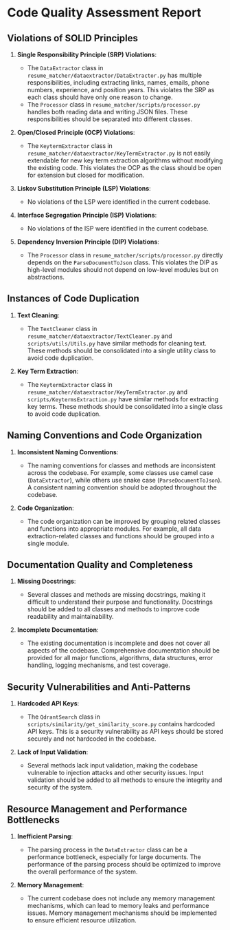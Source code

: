 # Code Quality Assessment Report

## Violations of SOLID Principles

1. **Single Responsibility Principle (SRP) Violations**:
   - The `DataExtractor` class in `resume_matcher/dataextractor/DataExtractor.py` has multiple responsibilities, including extracting links, names, emails, phone numbers, experience, and position years. This violates the SRP as each class should have only one reason to change.
   - The `Processor` class in `resume_matcher/scripts/processor.py` handles both reading data and writing JSON files. These responsibilities should be separated into different classes.

2. **Open/Closed Principle (OCP) Violations**:
   - The `KeytermExtractor` class in `resume_matcher/dataextractor/KeyTermExtractor.py` is not easily extendable for new key term extraction algorithms without modifying the existing code. This violates the OCP as the class should be open for extension but closed for modification.

3. **Liskov Substitution Principle (LSP) Violations**:
   - No violations of the LSP were identified in the current codebase.

4. **Interface Segregation Principle (ISP) Violations**:
   - No violations of the ISP were identified in the current codebase.

5. **Dependency Inversion Principle (DIP) Violations**:
   - The `Processor` class in `resume_matcher/scripts/processor.py` directly depends on the `ParseDocumentToJson` class. This violates the DIP as high-level modules should not depend on low-level modules but on abstractions.

## Instances of Code Duplication

1. **Text Cleaning**:
   - The `TextCleaner` class in `resume_matcher/dataextractor/TextCleaner.py` and `scripts/utils/Utils.py` have similar methods for cleaning text. These methods should be consolidated into a single utility class to avoid code duplication.

2. **Key Term Extraction**:
   - The `KeytermExtractor` class in `resume_matcher/dataextractor/KeyTermExtractor.py` and `scripts/KeytermsExtraction.py` have similar methods for extracting key terms. These methods should be consolidated into a single class to avoid code duplication.

## Naming Conventions and Code Organization

1. **Inconsistent Naming Conventions**:
   - The naming conventions for classes and methods are inconsistent across the codebase. For example, some classes use camel case (`DataExtractor`), while others use snake case (`ParseDocumentToJson`). A consistent naming convention should be adopted throughout the codebase.

2. **Code Organization**:
   - The code organization can be improved by grouping related classes and functions into appropriate modules. For example, all data extraction-related classes and functions should be grouped into a single module.

## Documentation Quality and Completeness

1. **Missing Docstrings**:
   - Several classes and methods are missing docstrings, making it difficult to understand their purpose and functionality. Docstrings should be added to all classes and methods to improve code readability and maintainability.

2. **Incomplete Documentation**:
   - The existing documentation is incomplete and does not cover all aspects of the codebase. Comprehensive documentation should be provided for all major functions, algorithms, data structures, error handling, logging mechanisms, and test coverage.

## Security Vulnerabilities and Anti-Patterns

1. **Hardcoded API Keys**:
   - The `QdrantSearch` class in `scripts/similarity/get_similarity_score.py` contains hardcoded API keys. This is a security vulnerability as API keys should be stored securely and not hardcoded in the codebase.

2. **Lack of Input Validation**:
   - Several methods lack input validation, making the codebase vulnerable to injection attacks and other security issues. Input validation should be added to all methods to ensure the integrity and security of the system.

## Resource Management and Performance Bottlenecks

1. **Inefficient Parsing**:
   - The parsing process in the `DataExtractor` class can be a performance bottleneck, especially for large documents. The performance of the parsing process should be optimized to improve the overall performance of the system.

2. **Memory Management**:
   - The current codebase does not include any memory management mechanisms, which can lead to memory leaks and performance issues. Memory management mechanisms should be implemented to ensure efficient resource utilization.
